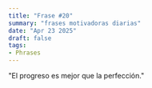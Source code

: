 ```yaml
---
title: "Frase #20"
summary: "frases motivadoras diarias"
date: "Apr 23 2025"
draft: false
tags:
- Phrases
---
```


"El progreso es mejor que la perfección."
